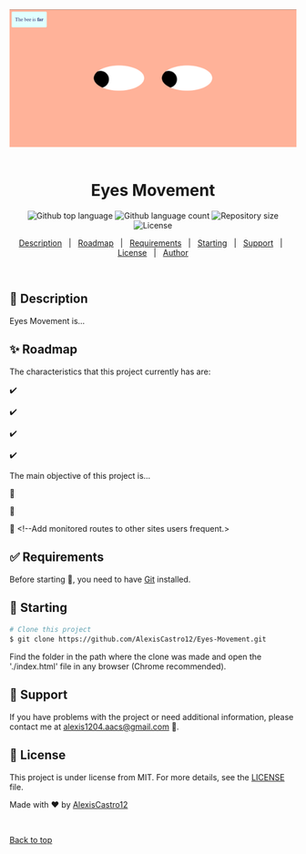 <div align="center" id="top"> 
  <img src="./images/Eyes-Movement.png" alt="Eyes Movement" />
  &#xa0;
</div>

<h1 align="center">Eyes Movement</h1>

<p align="center">
  <img alt="Github top language" src="https://img.shields.io/github/languages/top/AlexisCastro12/Eyes-Movement?color=56BEB8">

  <img alt="Github language count" src="https://img.shields.io/github/languages/count/AlexisCastro12/Eyes-Movement?color=56BEB8">

  <img alt="Repository size" src="https://img.shields.io/github/repo-size/AlexisCastro12/Eyes-Movement?color=56BEB8">

  <img alt="License" src="https://img.shields.io/github/license/AlexisCastro12/Eyes-Movement?color=56BEB8">
</p>

<p align="center">
  <a href="#dart-description">Description</a> &#xa0; | &#xa0; 
  <a href="#sparkles-roadmap">Roadmap</a> &#xa0; | &#xa0;
  <a href="#white_check_mark-requirements">Requirements</a> &#xa0; | &#xa0;
  <a href="#checkered_flag-starting">Starting</a> &#xa0; | &#xa0;
  <a href="#wrench-support">Support</a> &#xa0; | &#xa0;
  <a href="#memo-license">License</a> &#xa0; | &#xa0;
  <a href="https://github.com/AlexisCastro12" target="_blank">Author</a>
</p>

<br>

## :dart: Description

Eyes Movement is... <!-- an application that uses languages such as HTML, CSS, and JS, tools such as APIs, and concepts such as asynchronous programming to build a map where you can view the stops and buses that run between MIT and Harvard University. The incredible thing about this application is that the status of the route can be monitored at the time the user wants and the information displayed will correspond to real-time data to support the mobility process of people who want to go from one school to another.-->

## :sparkles: Roadmap

The characteristics that this project currently has are:

:heavy_check_mark: <!--A map is displayed initially positioned in such a way that it shows most of the route on the screen.-->

:heavy_check_mark: <!--There is a button to start monitoring the buses on the route.-->

:heavy_check_mark: <!--The buses that are currently between MIT and Harvard are shown so that the user can see if they are before or have already passed through their station.-->

:heavy_check_mark: <!--Different bus icons and colors are used to distinguish stops (blue) from moving buses (red)-->

The main objective of this project is... <!--to take advantage of and interact with the resources and information provided by the APIs to build applications. This work has complied with this approach, however, it has done so in the simplest way possible, so the following improvements are proposed to complement it:-->

:pushpin: <!--Add a special icon that indicates the user's location in real time to identify their position with respect to the rest of the elements on the map.-->

:pushpin: <!--Add names to bus stops.-->

:pushpin: <!--Add monitored routes to other sites users frequent.>

## :white_check_mark: Requirements

Before starting :checkered_flag:, you need to have [Git](https://git-scm.com) installed.

## :checkered_flag: Starting

```bash
# Clone this project
$ git clone https://github.com/AlexisCastro12/Eyes-Movement.git

```

Find the folder in the path where the clone was made and open the './index.html' file in any browser (Chrome recommended).

<!--Initially, the map is shown with the bus stops (blue markers) that are between MIT and Harvard.

Press the 'show the status of the route 1 buses' button to start monitoring the buses on the route in real time (red markers).

If needed, zoom in or out on the map using the '+' or '-' buttons.-->

<!--This section is complete-->

## :wrench: Support

If you have problems with the project or need additional information, please contact me at <alexis1204.aacs@gmail.com> :e-mail:.

## :memo: License

This project is under license from MIT. For more details, see the [LICENSE](LICENSE) file.

Made with :heart: by <a href="https://github.com/AlexisCastro12" target="_blank">AlexisCastro12</a>

&#xa0;

<a href="#top">Back to top</a>
